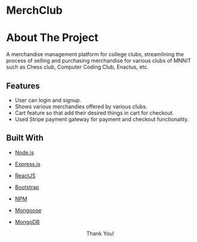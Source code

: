 
  
  

# MerchClub

  

# About The Project

  

A merchandise management platform for college clubs, streamlining the process of selling and purchasing merchandise for various clubs of MNNIT such as Chess club, Computer Coding Club, Enactus, etc.

  

## Features
* User can login and signup.
* Shows various merchandies offered by various clubs.
* Cart feature so that add their desired things in cart for checkout.
* Used Stripe payment gateway for payment and  checkout functionality.

  

## Built With

  

* [Node.js](https://nodejs.org/)

* [Express.js](https://expressjs.com/)

* [ReactJS](https://legacy.reactjs.org/docs/getting-started.html)

* [Bootstrap](https://getbootstrap.com)

* [NPM](https://www.npmjs.com/)

* [Mongoose](https://mongoosejs.com/)

* [MongoDB](https://www.mongodb.com/)

  
  

<p  align="center">Thank You!</p>